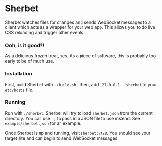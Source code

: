 # Sherbet #

Sherbet watches files for changes and sends WebSocket messages to a client which acts as a wrapper for your web app. This allows you to do live CSS reloading and trigger other events.

### Ooh, is it good?!

As a delicious frozen treat, yes. As a piece of software, this is probably too early to be of much use.

### Installation

First, build Sherbet with `./build.sh`. Then, add `127.0.0.1   sherbet` to your `etc/hosts` file.

### Running

Run with `./sherbet`. Sherbet will try to load `sherbet.json` from the current directory. You can use `-j` to pass in a JSON file to use instead. See `example/sherbet.json` for an example.

Once Sherbet is up and running, visit `sherbet:7428`. You should see your target site and can begin to send WebSocket messages.
